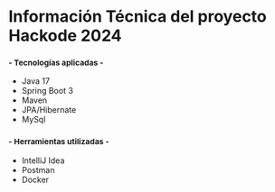 

  # Información Técnica del proyecto Hackode 2024
  
  ### <sub> - Tecnologías aplicadas - </sub>
  
  - Java 17
  - Spring Boot 3
  - Maven
  - JPA/Hibernate
  - MySql

  ### <sub> - Herramientas utilizadas - </sub>

  - IntelliJ Idea
  - Postman
  - Docker


